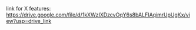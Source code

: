 link for X features: https://drive.google.com/file/d/1kXWzIXDzcvOqY6s8bALFIAqimrUpUgKx/view?usp=drive_link
